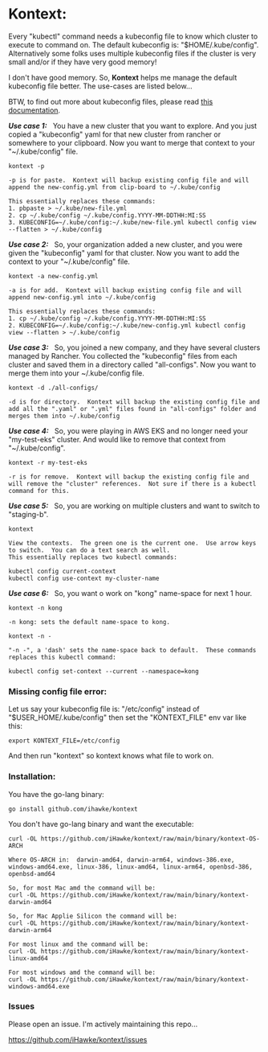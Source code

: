 <h1>Kontext:</h1>

Every "kubectl" command needs a kubeconfig file to know which cluster to execute to command on.  The default kubeconfig is: "$HOME/.kube/config".  Alternatively some folks uses multiple kubeconfig files if the cluster is very small and/or if they have very good memory!

I don't have good memory.  So, **Kontext** helps me manage the default kubeconfig file better.  The use-cases are listed below...

BTW, to find out more about kubeconfig files, please read [this documentation](https://kubernetes.io/docs/tasks/access-application-cluster/configure-access-multiple-clusters/).


_**Use case 1:**_ &nbsp; You have a new cluster that you want to explore.  And you just copied a "kubeconfig" yaml for that new cluster from rancher or somewhere to your clipboard.  Now you want to merge that context to your "~/.kube/config" file.

    kontext -p 

    -p is for paste.  Kontext will backup existing config file and will append the new-config.yml from clip-board to ~/.kube/config

    This essentially replaces these commands:
    1. pbpaste > ~/.kube/new-file.yml
    2. cp ~/.kube/config ~/.kube/config.YYYY-MM-DDTHH:MI:SS
    3. KUBECONFIG=~/.kube/config:~/.kube/new-file.yml kubectl config view --flatten > ~/.kube/config


_**Use case 2:**_ &nbsp; So, your organization added a new cluster, and you were given the "kubeconfig" yaml for that cluster.  Now you want to add the context to your "~/.kube/config" file.

    kontext -a new-config.yml

    -a is for add.  Kontext will backup existing config file and will append new-config.yml into ~/.kube/config

    This essentially replaces these commands:
    1. cp ~/.kube/config ~/.kube/config.YYYY-MM-DDTHH:MI:SS
    2. KUBECONFIG=~/.kube/config:~/.kube/new-config.yml kubectl config view --flatten > ~/.kube/config

_**Use case 3:**_ &nbsp; So, you joined a new company, and they have several clusters managed by Rancher.  You collected the "kubeconfig" files from each cluster and saved them in a directory called "all-configs".  Now you want to merge them into your ~/.kube/config file.

    kontext -d ./all-configs/

    -d is for directory.  Kontext will backup the existing config file and add all the ".yaml" or ".yml" files found in "all-configs" folder and merges them into ~/.kube/config

_**Use case 4:**_ &nbsp; So, you were playing in AWS EKS and no longer need your "my-test-eks" cluster.  And would like to remove that context from "~/.kube/config".

    kontext -r my-test-eks
    
    -r is for remove.  Kontext will backup the existing config file and will remove the "cluster" references.  Not sure if there is a kubectl command for this.


_**Use case 5:**_ &nbsp; So, you are working on multiple clusters and want to switch to "staging-b".

    kontext 

    View the contexts.  The green one is the current one.  Use arrow keys to switch.  You can do a text search as well.
    This essentially replaces two kubectl commands:

    kubectl config current-context 
    kubectl config use-context my-cluster-name


_**Use case 6:**_ &nbsp; So, you want o work on "kong" name-space for next 1 hour.

    kontext -n kong

    -n kong: sets the default name-space to kong.

    kontext -n -

    "-n -", a 'dash' sets the name-space back to default.  These commands replaces this kubectl command:

    kubectl config set-context --current --namespace=kong

<h3>Missing config file error:</h3>

Let us say your kubeconfig file is: "/etc/config" instead of "$USER_HOME/.kube/config" then set the "KONTEXT_FILE" env var like this:

    export KONTEXT_FILE=/etc/config

And then run "kontext" so kontext knows what file to work on.

<h3> Installation: </h3>

You have the go-lang binary:

    go install github.com/ihawke/kontext

You don't have go-lang binary and want the executable:

    curl -OL https://github.com/iHawke/kontext/raw/main/binary/kontext-OS-ARCH

    Where OS-ARCH in:  darwin-amd64, darwin-arm64, windows-386.exe, windows-amd64.exe, linux-386, linux-amd64, linux-arm64, openbsd-386, openbsd-amd64

    So, for most Mac amd the command will be:
    curl -OL https://github.com/iHawke/kontext/raw/main/binary/kontext-darwin-amd64

    So, for Mac Applie Silicon the command will be:
    curl -OL https://github.com/iHawke/kontext/raw/main/binary/kontext-darwin-arm64

    For most linux amd the command will be:
    curl -OL https://github.com/iHawke/kontext/raw/main/binary/kontext-linux-amd64

    For most windows amd the command will be:
    curl -OL https://github.com/iHawke/kontext/raw/main/binary/kontext-windows-amd64.exe

<h3> Issues </h3>

Please open an issue.  I'm actively maintaining this repo...

https://github.com/iHawke/kontext/issues